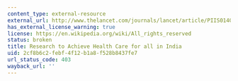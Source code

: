 ```yaml
---
content_type: external-resource
external_url: http://www.thelancet.com/journals/lancet/article/PIIS0140-6736(10)62034-X/fulltext
has_external_license_warning: true
license: https://en.wikipedia.org/wiki/All_rights_reserved
status: broken
title: Research to Achieve Health Care for all in India
uid: 2cf8b6c2-febf-4f12-b1a8-f528b8437fe7
url_status_code: 403
wayback_url: ''
---
```

